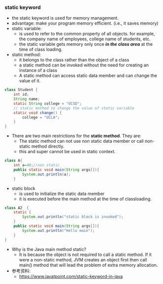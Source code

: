 ### static keyword
- the static keyword is used for memory management.
- advantage: make your program memory efficient. (i.e., it saves memory)
- static variable: 
  - is used to refer to the common property of all objects. for example, the company name of employees, college name of students, etc.
  - the static variable gets memory only once ***in the class area*** at the time of class loading.
- static method:
  - it belongs to the class rather than the object of a class
  - a static method can be invoked without the need for creating an instance of a class
  - A static method can access static data member and can change the value of it.
```java
class Student {
    int id;
    String name;
    static String college = "UCSD";
    // static method to change the value of static variable
    static void change() {
        college = "UCLA";
    }
}
```
- There are two main restrictions for the **static method**. They are:
  - The static method can not use non static data member or call non-static method directly.
  - this and super cannot be used in static context.
```java
class A{  
    int a=40;//non static  
    public static void main(String args[]){  
        System.out.println(a);  
    }  
```        
- static block
  - is used to initialize the static data member
  - it is executed before the main method at the time of classloading.
```java
class A2  {  
    static {
        System.out.println("static block is invoked");
    }  
    public static void main(String args[]){  
        System.out.println("Hello main");  
    }  
}  
```
- Why is the Java main method static?
  -  It is because the object is not required to call a static method. If it were a non-static method, JVM creates an object first then call main() method that will lead the problem of extra memory allocation.
- 参考资料:
  -  https://www.javatpoint.com/static-keyword-in-java
